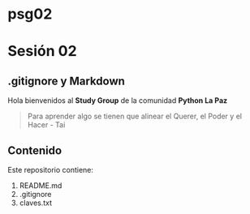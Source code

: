 # psg02
# Sesión 02
## .gitignore y Markdown

Hola bienvenidos al **Study Group** de la comunidad **Python La Paz**

> Para aprender algo se tienen que alinear el Querer, el Poder y el Hacer - Tai

## Contenido
Este repositorio contiene:
1. README.md
2. .gitignore
3. claves.txt